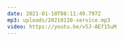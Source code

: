 ```yaml
---
date: 2021-01-10T08:11:49.797Z
mp3: uploads/20210110-service.mp3
video: https://youtu.be/v5J-AEf15uM
---
```

